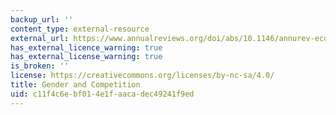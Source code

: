 ```yaml
---
backup_url: ''
content_type: external-resource
external_url: https://www.annualreviews.org/doi/abs/10.1146/annurev-economics-111809-125122
has_external_licence_warning: true
has_external_license_warning: true
is_broken: ''
license: https://creativecommons.org/licenses/by-nc-sa/4.0/
title: Gender and Competition
uid: c11f4c6e-bf01-4e1f-aaca-dec49241f9ed
---
```

